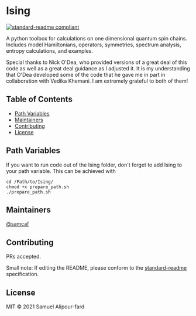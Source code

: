 # Ising

[![standard-readme compliant](https://img.shields.io/badge/standard--readme-OK-green.svg?style=flat-square)](https://github.com/RichardLitt/standard-readme)

A python toolbox for calculations on one dimensional quantum spin chains. Includes model Hamiltonians, operators, symmetries, spectrum analysis, entropy calculations, and examples.

Special thanks to Nick O'Dea, who provided versions of a great deal of this code as well as a great deal guidance as I adjusted it. It is my understanding that O'Dea developed some of the code that he gave me in part in collaboration with Vedika Khemani. I am extremely grateful to both of them!


## Table of Contents

- [Path Variables](#pathvars)
- [Maintainers](#maintainers)
- [Contributing](#contributing)
- [License](#license)


## <a name="pathvars"></a> Path Variables
If you want to run code out of the Ising folder, don't forget to add Ising to your path variable. This can be achieved with
```
cd /Path/to/Ising/
chmod +x prepare_path.sh
./prepare_path.sh
```

## <a name="maintainers"></a> Maintainers

[@samcaf](https://github.com/samcaf)

## <a name="contributing"></a> Contributing

PRs accepted.

Small note: If editing the README, please conform to the [standard-readme](https://github.com/RichardLitt/standard-readme) specification.

## <a name="license"></a> License

MIT © 2021 Samuel Alipour-fard
